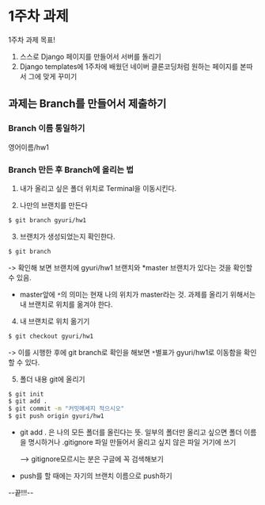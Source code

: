 # 1주차 과제

1주차 과제 목표!

1. 스스로 Django 페이지를 만들어서 서버를 돌리기
2. Django templates에 1주차에 배웠던 네이버 클론코딩처럼 원하는 페이지를 본따서 그에 맞게 꾸미기



## 과제는 Branch를 만들어서 제출하기

### Branch 이름 통일하기

영어이름/hw1

### Branch 만든 후 Branch에 올리는 법

1) 내가 올리고 싶은 폴더 위치로 Terminal을 이동시킨다.

2) 나만의 브랜치를 만든다

```bash
$ git branch gyuri/hw1
```

3) 브랜치가 생성되었는지 확인한다.

```bash
$ git branch
```

-> 확인해 보면 브랜치에 gyuri/hw1 브랜치와 *master 브랜치가 있다는 것을 확인할 수 있음.

- master앞에 `*`의 의미는 현재 나의 위치가 master라는 것. 과제를 올리기 위해서는 내 브랜치로 위치를 옮겨야 한다.

4) 내 브랜치로 위치 옮기기

```bash
$ git checkout gyuri/hw1
```

-> 이를 시행한 후에 git branch로 확인을 해보면 `*`별표가 gyuri/hw1로 이동함을 확인할 수 있다.

5) 폴더 내용 git에 올리기

```bash
$ git init
$ git add . 
$ git commit -m "커밋메세지 적으시오"
$ git push origin gyuri/hw1
```

- git add . 은 나의 모든 폴더를 올린다는 뜻. 일부의 폴더만 올리고 싶으면 폴더 이름을 명시하거나 .gitignore 파일 만들어서 올리고 싶지 않은 파일 거기에 쓰기

  --> gitignore모르시는 분은 구글에 꼭 검색해보기

- push를 할 때에는 자기의 브랜치 이름으로 push하기



--끝!!!--



